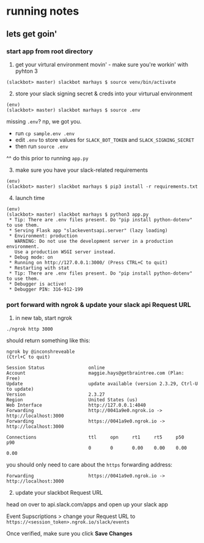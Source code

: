 # running notes

## lets get goin'

### start app from root directory

1. get your virtural environment movin' - make sure you're workin' with pyhton 3

```
(slackbot> master) slackbot marhays $ source venv/bin/activate 
```

2. store your slack signing secret & creds into your virturual environment

```
(env)
(slackbot> master) slackbot marhays $ source .env
```

missing `.env`? np, we got you.

- run `cp sample.env .env`
- edit `.env` to store values for `SLACK_BOT_TOKEN` and `SLACK_SIGNING_SECRET`
- then run `source .env` 

^^ do this prior to running `app.py` 

3. make sure you have your slack-related requirements 
```
(env)
(slackbot> master) slackbot marhays $ pip3 install -r requirements.txt
```

4. launch time

```
(env)
(slackbot> master) slackbot marhays $ python3 app.py 
 * Tip: There are .env files present. Do "pip install python-dotenv" to use them.
 * Serving Flask app "slackeventsapi.server" (lazy loading)
 * Environment: production
   WARNING: Do not use the development server in a production environment.
   Use a production WSGI server instead.
 * Debug mode: on
 * Running on http://127.0.0.1:3000/ (Press CTRL+C to quit)
 * Restarting with stat
 * Tip: There are .env files present. Do "pip install python-dotenv" to use them.
 * Debugger is active!
 * Debugger PIN: 316-912-199
```

### port forward with ngrok & update your slack api Request URL

1. in new tab, start ngrok 

```
./ngrok http 3000 
```

should return something like this:

```
ngrok by @inconshreveable                                                                                                                                                                                   (Ctrl+C to quit)
                                                                                                                                                                                                                            
Session Status                online                                                                                                                                                                                        
Account                       maggie.hays@getbraintree.com (Plan: Free)                                                                                                                                                     
Update                        update available (version 2.3.29, Ctrl-U to update)                                                                                                                                           
Version                       2.3.27                                                                                                                                                                                        
Region                        United States (us)                                                                                                                                                                            
Web Interface                 http://127.0.0.1:4040                                                                                                                                                                         
Forwarding                    http://0041a9e0.ngrok.io -> http://localhost:3000                                                                                                                                             
Forwarding                    https://0041a9e0.ngrok.io -> http://localhost:3000                                                                                                                                            
                                                                                                                                                                                                                            
Connections                   ttl     opn     rt1     rt5     p50     p90                                                                                                                                                   
                              0       0       0.00    0.00    0.00    0.00  
```

you should only need to care about the `https` forwarding address:

```
Forwarding                    https://0041a9e0.ngrok.io -> http://localhost:3000                                                                                                                                            
```

2. update your slackbot Request URL 

head on over to api.slack.com/apps and open up your slack app

Event Supscriptions > change your Request URL to `https://<session_token>.ngrok.io/slack/events`

Once verified, make sure you click **Save Changes**
